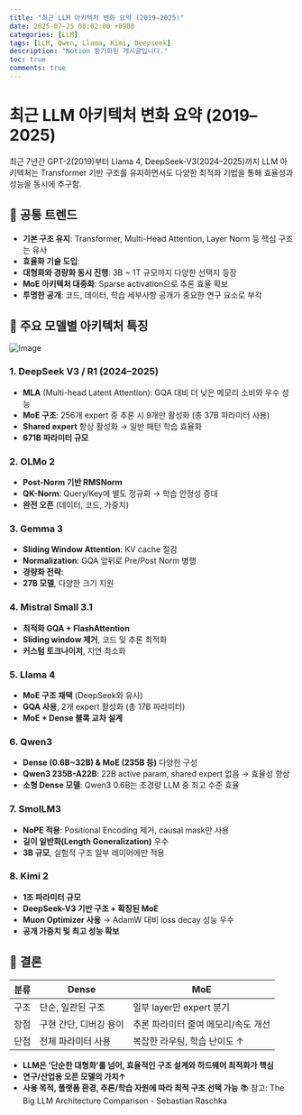 ```yaml
---
title: "최근 LLM 아키텍처 변화 요약 (2019–2025)"
date: 2025-07-25 08:02:00 +0900
categories: [LLM]
tags: [LLM, Qwen, Llama, Kimi, Deepseek]
description: "Notion 동기화된 게시글입니다."
toc: true
comments: true
---
```


# 최근 LLM 아키텍처 변화 요약 (2019–2025)

최근 7년간 GPT-2(2019)부터 Llama 4, DeepSeek-V3(2024–2025)까지 LLM 아키텍처는 Transformer 기반 구조를 유지하면서도 다양한 최적화 기법을 통해 효율성과 성능을 동시에 추구함.

## 🔑 공통 트렌드

- **기본 구조 유지**: Transformer, Multi-Head Attention, Layer Norm 등 핵심 구조는 유사
- **효율화 기술 도입**:
- **대형화와 경량화 동시 진행**: 3B ~ 1T 규모까지 다양한 선택지 등장
- **MoE 아키텍처 대중화**: Sparse activation으로 추론 효율 확보
- **투명한 공개**: 코드, 데이터, 학습 세부사항 공개가 중요한 연구 요소로 부각
## 📌 주요 모델별 아키텍처 특징

![Image](https://prod-files-secure.s3.us-west-2.amazonaws.com/e6db513d-ec54-40ff-aa74-2487b0bcfe15/ac24fdd3-febf-45c7-8e99-afb6446591d8/image.png?X-Amz-Algorithm=AWS4-HMAC-SHA256&X-Amz-Content-Sha256=UNSIGNED-PAYLOAD&X-Amz-Credential=ASIAZI2LB466WIDXXQZL%2F20250726%2Fus-west-2%2Fs3%2Faws4_request&X-Amz-Date=20250726T125756Z&X-Amz-Expires=3600&X-Amz-Security-Token=IQoJb3JpZ2luX2VjEDQaCXVzLXdlc3QtMiJGMEQCID9%2Fo1JeKz8aNJk3SUXi7QDpGtVb%2BAqSgPWsN6Op2pSQAiBRum1sCGmAkCOQ6ylmZmrp9plzlgdnzZhqtIz3XsCFqyr%2FAwhdEAAaDDYzNzQyMzE4MzgwNSIMf%2Bjqe15grTkMC66KKtwDxq2XYy%2BER1MngAwj4xre7a6%2FQDokv%2FpNXMcoib98tVzS51wWpa2fyZJzaLcZ7B%2BrkC9geTFlmfD%2Bxmu5m%2F%2FrVdzxWGKc0%2BLo2SxpkdHTC%2FMIsIb%2BlradrztNeG5IeiOxUrxR6SPAQaEmaOWZq2ZtUfXOereEG8UqV%2FRJzA%2BnmUpO4yUtWFFNE0IbIbxOpvQuuQUvAP2GcIIWgcxAMXW2MvEvGBLPgq%2FXMsvHRm6TZ3RV%2FKzERcleIM9OFjRP%2BnskwH0b%2FyZ%2BeZrYrjq9Cw1l7n%2Fljxk7PkvEKpgud27KmIezzSfbND65%2F%2F5HkyLlq8tNBJBf5s7r0F%2Ff0bibzl%2F%2BKa9SUvigSsfn3u18KcUJ4fxfuo6VILYADaFc6CjUrq7SqEgOJLu9YqbBD%2FaRla8OEiVyojrP2Ot%2FitHAsbjATjrsT5CS1Q1hgSnjsq8jqvDFfxW6DO9Yi1MG6xHCgYfqRJxF0g0ksok70Jrr22%2BmxRsXkHNicdeRrStmlOQFtVUfZpejgupfwqwzCFHtiAAQIlszkayEe4R3hpnQ%2BN61Eaf08kFVop2fZ4zbXexFackt9JMDmnree1N1KDCnxzSH2vvv4cU9g5gNmYVWLg2RDyXeitGAkRgM%2Fpoq%2Fa4wgPqSxAY6pgGodsffFapJMzHDgl2LWw%2FTfU4Htgx7MAhcVmtA9%2F2McRUdUmLZ0neFd69xuDImeasnsMidql0uTZc5U9xj3brUuSHlBDR7YBNNX7MUxzOO%2FUY40L3gExBQyZgGXVwffp8pomORpg39qXS%2BylpJLHbP6R0E5C1wpZJQBhiS05JATIG2TMqvHZgTAUWhvqbpY4hxWeZMymxU0vRqI3zb%2B%2BNkrKRJr8CW&X-Amz-Signature=0151206790f180dd9440edd17a9ae7507229d55df89c46f0d1807743230bab0f&X-Amz-SignedHeaders=host&x-amz-checksum-mode=ENABLED&x-id=GetObject)

### 1. DeepSeek V3 / R1 (2024–2025)

- **MLA** (Multi-head Latent Attention): GQA 대비 더 낮은 메모리 소비와 우수 성능
- **MoE 구조**: 256개 expert 중 추론 시 9개만 활성화 (총 37B 파라미터 사용)
- **Shared expert** 항상 활성화 → 일반 패턴 학습 효율화
- **671B 파라미터 규모**
### 2. OLMo 2

- **Post-Norm 기반 RMSNorm**
- **QK-Norm**: Query/Key에 별도 정규화 → 학습 안정성 증대
- **완전 오픈** (데이터, 코드, 가중치)
### 3. Gemma 3

- **Sliding Window Attention**: KV cache 절감
- **Normalization**: GQA 앞뒤로 Pre/Post Norm 병행
- **경량화 전략**:
- **27B 모델**, 다양한 크기 지원
### 4. Mistral Small 3.1

- **최적화 GQA + FlashAttention**
- **Sliding window 제거**, 코드 및 추론 최적화
- **커스텀 토크나이저**, 지연 최소화
### 5. Llama 4

- **MoE 구조 채택** (DeepSeek와 유사)
- **GQA 사용**, 2개 expert 활성화 (총 17B 파라미터)
- **MoE + Dense 블록 교차 설계**
### 6. Qwen3

- **Dense (0.6B~32B) & MoE (235B 등)** 다양한 구성
- **Qwen3 235B-A22B**: 22B active param, shared expert 없음 → 효율성 향상
- **소형 Dense 모델**: Qwen3 0.6B는 초경량 LLM 중 최고 수준 효율
### 7. SmolLM3

- **NoPE 적용**: Positional Encoding 제거, causal mask만 사용
- **길이 일반화(Length Generalization)** 우수
- **3B 규모**, 실험적 구조 일부 레이어에만 적용
### 8. Kimi 2

- **1조 파라미터 규모**
- **DeepSeek-V3 기반 구조 + 확장된 MoE**
- **Muon Optimizer 사용** → AdamW 대비 loss decay 성능 우수
- **공개 가중치 및 최고 성능 확보**
## 🧩 결론

| 분류 | Dense | MoE |
| --- | --- | --- |
| 구조 | 단순, 일관된 구조 | 일부 layer만 expert 분기 |
| 장점 | 구현 간단, 디버깅 용이 | 추론 파라미터 줄여 메모리/속도 개선 |
| 단점 | 전체 파라미터 사용 | 복잡한 라우팅, 학습 난이도 ↑ |

- **LLM은 ‘단순한 대형화’를 넘어, 효율적인 구조 설계와 하드웨어 최적화가 핵심**
- **연구/산업용 오픈 모델의 가치↑**
- **사용 목적, 플랫폼 환경, 추론/학습 자원에 따라 최적 구조 선택 가능**
📚 참고: The Big LLM Architecture Comparison - Sebastian Raschka


